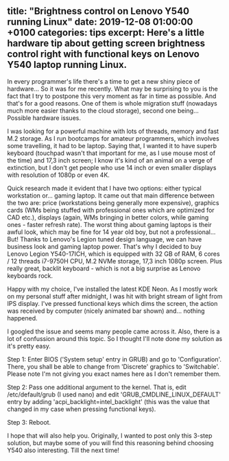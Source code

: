 title:  "Brightness control on Lenovo Y540 running Linux"
date:   2019-12-08 01:00:00 +0100
categories: tips
excerpt: Here's a little hardware tip about getting screen brightness control right with functional keys on Lenovo Y540 laptop running Linux.
---

In every programmer's life there's a time to get a new shiny piece of hardware... So it was for me recently. What may be surprising to you is the fact that I try to postpone this very moment as far in time as possible. And that's for a good reasons. One of them is whole migration stuff (nowadays much more easier thanks to the cloud storage), second one being... Possible hardware issues.

I was looking for a powerful machine with lots of threads, memory and fast M.2 storage. As I run bootcamps for amateur programmers, which involves some travelling, it had to be laptop. Saying that, I wanted it to have superb keyboard (touchpad wasn't that important for me, as I use mouse most of the time) and 17,3 inch screen; I know it's kind of an animal on a verge of extinction, but I don't get people who use 14 inch or even smaller displays with resolution of 1080p or even 4K.

Quick research made it evident that I have two options: either typical workstation or... gaming laptop. It came out that main difference between the two are: price (workstations being generally more expensive), graphics cards (WMs being stuffed with professional ones which are optimized for CAD etc.), displays (again, WMs bringing in better colors, while gaming ones - faster refresh rate). The worst thing about gaming laptops is their awful look, which may be fine for 14 year old boy, but not a professional... But! Thanks to Lenovo's Legion tuned design language, we can have business look and gaming laptop power. That's why I decided to buy Lenovo Legion Y540-17ICH, which is equipped with 32 GB of RAM, 6 cores / 12 threads i7-9750H CPU, M.2 NVMe storage, 17,3 inch 1080p screen. Plus really great, backlit keyboard - which is not a big surprise as Lenovo keyboards rock.

Happy with my choice, I've installed the latest KDE Neon. As I mostly work on my personal stuff after midnight, I was hit with bright stream of light from IPS display. I've pressed functional keys which dims the screen, the action was received by computer (nicely animated bar shown) and... nothing happened.

I googled the issue and seems many people came across it. Also, there is a lot of confussion around this topic. So I thought I'll note done my solution as it's pretty easy.

Step 1: Enter BIOS ('System setup' entry in GRUB) and go to 'Configuration'. There, you shall be able to change from 'Discrete' graphics to 'Switchable'. Please note I'm not giving you exact names here as I don't remember them.

Step 2: Pass one additional argument to the kernel. That is, edit /etc/default/grub (I used nano) and edit 'GRUB_CMDLINE_LINUX_DEFAULT' entry by adding 'acpi_backlight=intel_backlight' (this was the value that changed in my case when pressing functional keys).

Step 3: Reboot.

I hope that will also help you. Originally, I wanted to post only this 3-step solution, but maybe some of you will find this reasoning behind choosing Y540 also interesting. Till the next time!
